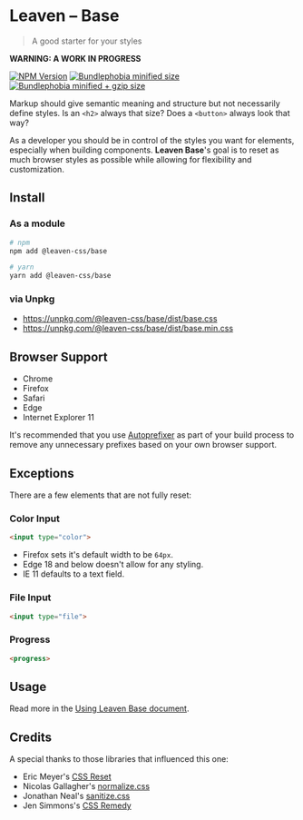 # Leaven – Base
> A good starter for your styles

**WARNING: A WORK IN PROGRESS**

[![NPM Version][npm-badge]][npm-url]
[![Bundlephobia minified size][bundlephobia-min-badge]][bundlephobia-url]
[![Bundlephobia minified + gzip size][bundlephobia-minzip-badge]][bundlephobia-url]

Markup should give semantic meaning and structure but not necessarily define styles. Is an `<h2>` always that size? Does a `<button>` always look that way?

As a developer you should be in control of the styles you want for elements, especially when building components. **Leaven Base**'s goal is to reset as much browser styles as possible while allowing for flexibility and customization.


## Install

### As a module
```sh
# npm
npm add @leaven-css/base

# yarn
yarn add @leaven-css/base
```

### via Unpkg

- https://unpkg.com/@leaven-css/base/dist/base.css
- https://unpkg.com/@leaven-css/base/dist/base.min.css

## Browser Support
- Chrome
- Firefox
- Safari
- Edge
- Internet Explorer 11

It's recommended that you use [Autoprefixer](https://github.com/postcss/autoprefixer) as part of your build process to remove any unnecessary prefixes based on your own browser support.


## Exceptions

There are a few elements that are not fully reset:

### Color Input
```html
<input type="color">
```
- Firefox sets it's default width to be `64px`.
- Edge 18 and below doesn't allow for any styling.
- IE 11 defaults to a text field.

### File Input
```html
<input type="file">
```

### Progress
```html
<progress>
```


## Usage

Read more in the [Using Leaven Base document](./using-leaven-base.md).


## Credits
A special thanks to those libraries that influenced this one:
- Eric Meyer's [CSS Reset](https://meyerweb.com/eric/tools/css/reset/)
- Nicolas Gallagher's [normalize.css](https://github.com/necolas/normalize.css)
- Jonathan Neal's [sanitize.css](https://github.com/csstools/sanitize.css)
- Jen Simmons's [CSS Remedy](https://github.com/mozdevs/cssremedy)

[npm-url]: https://www.npmjs.com/package/@leaven-css/base
[npm-badge]: https://badgen.net/npm/v/@leaven-css/base

[bundlephobia-min-badge]: https://badgen.net/bundlephobia/min/@leaven-css/base
[bundlephobia-minzip-badge]: https://badgen.net/bundlephobia/minzip/@leaven-css/base
[bundlephobia-url]: https://bundlephobia.com/result?p=@leaven-css/base

